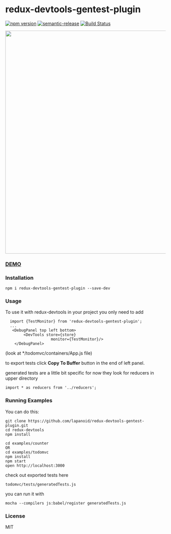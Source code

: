 redux-devtools-gentest-plugin
=========================
[![npm version](https://badge.fury.io/js/redux-devtools-gentest-plugin.svg)](http://badge.fury.io/js/redux-devtools-gentest-plugin)
[![semantic-release](https://img.shields.io/badge/%20%20%F0%9F%93%A6%F0%9F%9A%80-semantic--release-e10079.svg)](https://github.com/semantic-release/semantic-release)
[![Build Status](https://travis-ci.org/lapanoid/redux-devtools-gentest-plugin.svg)](https://travis-ci.org/lapanoid/redux-devtools-gentest-plugin)

<img src='http://dl1.joxi.net/drive/0010/3977/692105/150716/d25467a266.png' width='700'>

### [DEMO](http://lapanoid.github.io/redux-devtools-gentest-plugin)

### Installation
```
npm i redux-devtools-gentest-plugin --save-dev
```
### Usage

To use it with redux-devtools in your project you only need to add  
```
  import {TestMonitor} from 'redux-devtools-gentest-plugin';
  ...
   <DebugPanel top left bottom>
        <DevTools store={store}
                    monitor={TestMonitor}/>
    </DebugPanel>
```
(look at */todomvc/containers/App.js file)

to export tests click **Copy To Buffer** button in the end of left panel.

generated tests are a little bit specific for now they look for reducers in upper directory
```
import * as reducers from '../reducers';
```

### Running Examples

You can do this:

```
git clone https://github.com/lapanoid/redux-devtools-gentest-plugin.git
cd redux-devtools
npm install

cd examples/counter
OR
cd examples/todomvc
npm install
npm start
open http://localhost:3000
```

check out exported tests here 
```
todomvc/tests/generatedTests.js
```

you can run it with

```
mocha --compilers js:babel/register generatedTests.js
```

### License

MIT
